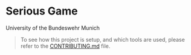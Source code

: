 # Serious Game

University of the Bundeswehr Munich

> To see how this project is setup, and which tools are used, please refer to the
> [CONTRIBUTING.md](webapp/CONTRIBUTING.md) file.

